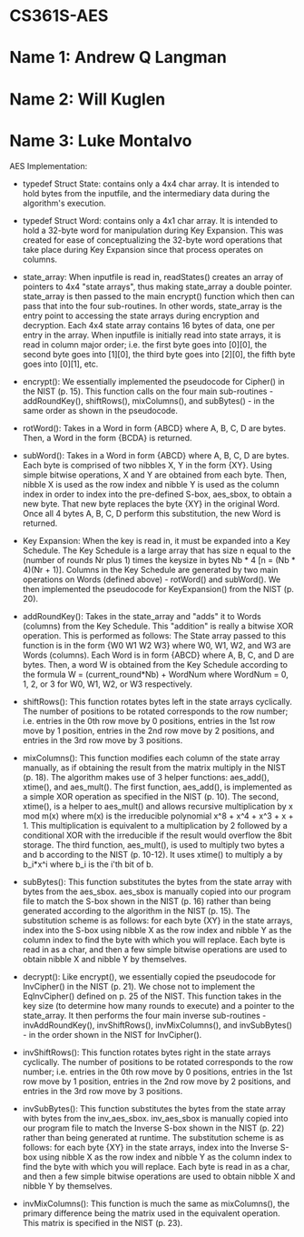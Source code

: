 # CS361S-AES
# Name 1: Andrew Q Langman
# Name 2: Will Kuglen
# Name 3: Luke Montalvo

AES Implementation:

- typedef Struct State: contains only a 4x4 char array. It is intended to hold
bytes from the inputfile, and the intermediary data during the algorithm's
execution.

- typedef Struct Word: contains only a 4x1 char array. It is intended to hold
a 32-byte word for manipulation during Key Expansion. This was created for ease
of conceptualizing the 32-byte word operations that take place during Key
Expansion since that process operates on columns.

- state_array: When inputfile is read in, readStates() creates an array of
pointers to 4x4 "state arrays", thus making state_array a double pointer.
state_array is then passed to the main encrypt() function which then can pass
that into the four sub-routines. In other words, state_array is the entry point
to accessing the state arrays during encryption and decryption. Each 4x4 state
array contains 16 bytes of data, one per entry in the array. When inputfile is
initially read into state arrays, it is read in column major order; i.e. the
first byte goes into [0][0], the second byte goes into [1][0], the third byte
goes into [2][0], the fifth byte goes into [0][1], etc.

- encrypt(): We essentially implemented the pseudocode for Cipher() in the NIST
(p. 15). This function calls on the four main sub-routines - addRoundKey(),
shiftRows(), mixColumns(), and subBytes() - in the same order as shown in the
pseudocode.

- rotWord(): Takes in a Word in form {ABCD} where A, B, C, D are bytes. Then, a
Word in the form {BCDA} is returned.

- subWord(): Takes in a Word in form {ABCD} where A, B, C, D are bytes. Each
byte is comprised of two nibbles X, Y in the form {XY}. Using simple bitwise
operations, X and Y are obtained from each byte. Then, nibble X is used as the
row index and nibble Y is used as the column index in order to index into the
pre-defined S-box, aes_sbox, to obtain a new byte. That new byte replaces the
byte {XY} in the original Word. Once all 4 bytes A, B, C, D perform this
substitution, the new Word is returned.

- Key Expansion: When the key is read in, it must be expanded into a Key
Schedule. The Key Schedule is a large array that has size n equal to the
(number of rounds Nr plus 1) times the keysize in bytes Nb * 4
[n = (Nb * 4)(Nr + 1)]. Columns in the Key Schedule are generated by two main
operations on Words (defined above) - rotWord() and subWord(). We then
implemented the pseudocode for KeyExpansion() from the NIST (p. 20).

- addRoundKey(): Takes in the state_array and "adds" it to Words (columns) from
the Key Schedule. This "addition" is really a bitwise XOR operation. This is
performed as follows: The State array passed to this function is in the form
{W0 W1 W2 W3} where W0, W1, W2, and W3 are Words (columns). Each Word is in
form {ABCD} where A, B, C, and D are bytes. Then, a word W is obtained from the
Key Schedule according to the formula W = (current_round*Nb) + WordNum where
WordNum = 0, 1, 2, or 3 for W0, W1, W2, or W3 respectively.

- shiftRows(): This function rotates bytes left in the state arrays cyclically.
The number of positions to be rotated corresponds to the row number; i.e.
entries in the 0th row move by 0 positions, entries in the 1st row move by 1
position, entries in the 2nd row move by 2 positions, and entries in the 3rd
row move by 3 positions.

- mixColumns(): This function modifies each column of the state array manually,
as if obtaining the result from the matrix multiply in the NIST (p. 18). The
algorithm makes use of 3 helper functions: aes_add(), xtime(), and aes_mult().
The first function, aes_add(), is implemented as a simple XOR operation as
specified in the NIST (p. 10). The second, xtime(), is a helper to aes_mult()
and allows recursive multiplication by x mod m(x) where m(x) is the irreducible
polynomial x^8 + x^4 + x^3 + x + 1. This multiplication is equivalent to a
multiplication by 2 followed by a conditional XOR with the irreducible if the
result would overflow the 8bit storage. The third function, aes_mult(), is used
to multiply two bytes a and b according to the NIST (p. 10-12). It uses xtime()
to multiply a by b_i*x^i where b_i is the i'th bit of b.

- subBytes(): This function substitutes the bytes from the state array with
bytes from the aes_sbox. aes_sbox is manually copied into our program file to
match the S-box shown in the NIST (p. 16) rather than being generated according
to the algorithm in the NIST (p. 15). The substitution scheme is as follows:
for each byte {XY} in the state arrays, index into the S-box using nibble X as
the row index and nibble Y as the column index to find the byte with which you
will replace. Each byte is read in as a char, and then a few simple bitwise
operations are used to obtain nibble X and nibble Y by themselves.

- decrypt(): Like encrypt(), we essentially copied the pseudocode for
InvCipher() in the NIST (p. 21). We chose not to implement the EqInvCipher()
defined on p. 25 of the NIST. This function takes in the key size (to determine
how many rounds to execute) and a pointer to the state_array. It then performs
the four main inverse sub-routines - invAddRoundKey(), invShiftRows(),
invMixColumns(), and invSubBytes() - in the order shown in the NIST for
InvCipher().

- invShiftRows(): This function rotates bytes right in the state arrays
cyclically. The number of positions to be rotated corresponds to the row
number; i.e. entries in the 0th row move by 0 positions, entries in the 1st row
move by 1 position, entries in the 2nd row move by 2 positions, and entries in
the 3rd row move by 3 positions.

- invSubBytes(): This function substitutes the bytes from the state array with
bytes from the inv_aes_sbox. inv_aes_sbox is manually copied into our program
file to match the Inverse S-box shown in the NIST (p. 22) rather than being
generated at runtime. The substitution scheme is as follows: for each byte {XY}
in the state arrays, index into the Inverse S-box using nibble X as the row
index and nibble Y as the column index to find the byte with which you will
replace. Each byte is read in as a char, and then a few simple bitwise
operations are used to obtain nibble X and nibble Y by themselves.

- invMixColumns(): This function is much the same as mixColumns(), the primary
difference being the matrix used in the equivalent operation. This matrix is
specified in the NIST (p. 23).
